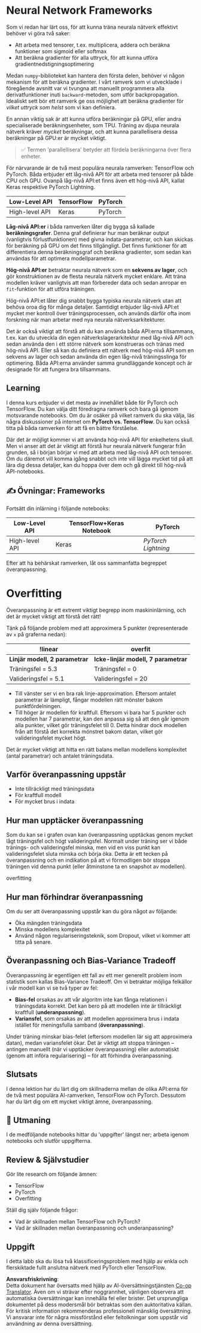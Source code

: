 <!--
CO_OP_TRANSLATOR_METADATA:
{
  "original_hash": "b5466bcedc3c75aa35476270362f626a",
  "translation_date": "2025-07-09T16:32:39+00:00",
  "source_file": "15-rag-and-vector-databases/data/frameworks.md",
  "language_code": "sv"
}
-->
# Neural Network Frameworks

Som vi redan har lärt oss, för att kunna träna neurala nätverk effektivt behöver vi göra två saker:

* Att arbeta med tensorer, t.ex. multiplicera, addera och beräkna funktioner som sigmoid eller softmax
* Att beräkna gradienter för alla uttryck, för att kunna utföra gradientnedstigningsoptimering

Medan `numpy`-biblioteket kan hantera den första delen, behöver vi någon mekanism för att beräkna gradienter. I vårt ramverk som vi utvecklade i föregående avsnitt var vi tvungna att manuellt programmera alla derivatfunktioner inuti `backward`-metoden, som utför backpropagation. Idealiskt sett bör ett ramverk ge oss möjlighet att beräkna gradienter för *vilket uttryck som helst* som vi kan definiera.

En annan viktig sak är att kunna utföra beräkningar på GPU, eller andra specialiserade beräkningsenheter, som TPU. Träning av djupa neurala nätverk kräver *mycket* beräkningar, och att kunna parallellisera dessa beräkningar på GPU:er är mycket viktigt.

> ✅ Termen 'parallellisera' betyder att fördela beräkningarna över flera enheter.

För närvarande är de två mest populära neurala ramverken: TensorFlow och PyTorch. Båda erbjuder ett låg-nivå API för att arbeta med tensorer på både CPU och GPU. Ovanpå låg-nivå API:et finns även ett hög-nivå API, kallat Keras respektive PyTorch Lightning.

Low-Level API | TensorFlow | PyTorch  
--------------|-------------|---------  
High-level API| Keras       | PyTorch

**Låg-nivå API:er** i båda ramverken låter dig bygga så kallade **beräkningsgrafer**. Denna graf definierar hur man beräknar output (vanligtvis förlustfunktionen) med givna indata-parametrar, och kan skickas för beräkning på GPU om det finns tillgängligt. Det finns funktioner för att differentiera denna beräkningsgraf och beräkna gradienter, som sedan kan användas för att optimera modellparametrar.

**Hög-nivå API:er** betraktar neurala nätverk som en **sekvens av lager**, och gör konstruktionen av de flesta neurala nätverk mycket enklare. Att träna modellen kräver vanligtvis att man förbereder data och sedan anropar en `fit`-funktion för att utföra träningen.

Hög-nivå API:et låter dig snabbt bygga typiska neurala nätverk utan att behöva oroa dig för många detaljer. Samtidigt erbjuder låg-nivå API:et mycket mer kontroll över träningsprocessen, och används därför ofta inom forskning när man arbetar med nya neurala nätverksarkitekturer.

Det är också viktigt att förstå att du kan använda båda API:erna tillsammans, t.ex. kan du utveckla din egen nätverkslagerarkitektur med låg-nivå API och sedan använda den i ett större nätverk som konstrueras och tränas med hög-nivå API. Eller så kan du definiera ett nätverk med hög-nivå API som en sekvens av lager och sedan använda din egen låg-nivå träningsslinga för optimering. Båda API:erna använder samma grundläggande koncept och är designade för att fungera bra tillsammans.

## Learning

I denna kurs erbjuder vi det mesta av innehållet både för PyTorch och TensorFlow. Du kan välja ditt föredragna ramverk och bara gå igenom motsvarande notebooks. Om du är osäker på vilket ramverk du ska välja, läs några diskussioner på internet om **PyTorch vs. TensorFlow**. Du kan också titta på båda ramverken för att få en bättre förståelse.

Där det är möjligt kommer vi att använda hög-nivå API för enkelhetens skull. Men vi anser att det är viktigt att förstå hur neurala nätverk fungerar från grunden, så i början börjar vi med att arbeta med låg-nivå API och tensorer. Om du däremot vill komma igång snabbt och inte vill lägga mycket tid på att lära dig dessa detaljer, kan du hoppa över dem och gå direkt till hög-nivå API-notebooks.

## ✍️ Övningar: Frameworks

Fortsätt din inlärning i följande notebooks:

Low-Level API | TensorFlow+Keras Notebook | PyTorch  
--------------|----------------------------|---------  
High-level API| Keras                      | *PyTorch Lightning*

Efter att ha behärskat ramverken, låt oss sammanfatta begreppet överanpassning.

# Overfitting

Överanpassning är ett extremt viktigt begrepp inom maskininlärning, och det är mycket viktigt att förstå det rätt!

Tänk på följande problem med att approximera 5 punkter (representerade av `x` på graferna nedan):

!linear | overfit  
-------------------------|--------------------------  
**Linjär modell, 2 parametrar** | **Icke-linjär modell, 7 parametrar**  
Träningsfel = 5.3 | Träningsfel = 0  
Valideringsfel = 5.1 | Valideringsfel = 20

* Till vänster ser vi en bra rak linje-approximation. Eftersom antalet parametrar är lämpligt, fångar modellen rätt mönster bakom punktfördelningen.
* Till höger är modellen för kraftfull. Eftersom vi bara har 5 punkter och modellen har 7 parametrar, kan den anpassa sig så att den går igenom alla punkter, vilket gör träningsfelet till 0. Detta hindrar dock modellen från att förstå det korrekta mönstret bakom datan, vilket gör valideringsfelet mycket högt.

Det är mycket viktigt att hitta en rätt balans mellan modellens komplexitet (antal parametrar) och antalet träningsdata.

## Varför överanpassning uppstår

  * Inte tillräckligt med träningsdata  
  * För kraftfull modell  
  * För mycket brus i indata

## Hur man upptäcker överanpassning

Som du kan se i grafen ovan kan överanpassning upptäckas genom mycket lågt träningsfel och högt valideringsfel. Normalt under träning ser vi både tränings- och valideringsfel minska, men vid en viss punkt kan valideringsfelet sluta minska och börja öka. Detta är ett tecken på överanpassning och en indikation på att vi förmodligen bör stoppa träningen vid denna punkt (eller åtminstone ta en snapshot av modellen).

overfitting

## Hur man förhindrar överanpassning

Om du ser att överanpassning uppstår kan du göra något av följande:

 * Öka mängden träningsdata  
 * Minska modellens komplexitet  
 * Använd någon regulariseringsteknik, som Dropout, vilket vi kommer att titta på senare.

## Överanpassning och Bias-Variance Tradeoff

Överanpassning är egentligen ett fall av ett mer generellt problem inom statistik som kallas Bias-Variance Tradeoff. Om vi betraktar möjliga felkällor i vår modell kan vi se två typer av fel:

* **Bias-fel** orsakas av att vår algoritm inte kan fånga relationen i träningsdata korrekt. Det kan bero på att modellen inte är tillräckligt kraftfull (**underanpassning**).
* **Variansfel**, som orsakas av att modellen approximera brus i indata istället för meningsfulla samband (**överanpassning**).

Under träning minskar bias-felet (eftersom modellen lär sig att approximera datan), medan variansfelet ökar. Det är viktigt att stoppa träningen – antingen manuellt (när vi upptäcker överanpassning) eller automatiskt (genom att införa regularisering) – för att förhindra överanpassning.

## Slutsats

I denna lektion har du lärt dig om skillnaderna mellan de olika API:erna för de två mest populära AI-ramverken, TensorFlow och PyTorch. Dessutom har du lärt dig om ett mycket viktigt ämne, överanpassning.

## 🚀 Utmaning

I de medföljande notebooks hittar du 'uppgifter' längst ner; arbeta igenom notebooks och slutför uppgifterna.

## Review & Självstudier

Gör lite research om följande ämnen:

- TensorFlow  
- PyTorch  
- Overfitting

Ställ dig själv följande frågor:

- Vad är skillnaden mellan TensorFlow och PyTorch?  
- Vad är skillnaden mellan överanpassning och underanpassning?

## Uppgift

I detta labb ska du lösa två klassificeringsproblem med hjälp av enkla och flerskiktade fullt anslutna nätverk med PyTorch eller TensorFlow.

**Ansvarsfriskrivning**:  
Detta dokument har översatts med hjälp av AI-översättningstjänsten [Co-op Translator](https://github.com/Azure/co-op-translator). Även om vi strävar efter noggrannhet, vänligen observera att automatiska översättningar kan innehålla fel eller brister. Det ursprungliga dokumentet på dess modersmål bör betraktas som den auktoritativa källan. För kritisk information rekommenderas professionell mänsklig översättning. Vi ansvarar inte för några missförstånd eller feltolkningar som uppstår vid användning av denna översättning.
